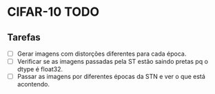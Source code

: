 CIFAR-10 TODO
=============

## Tarefas
 - [ ] Gerar imagens com distorções diferentes para cada época.
 - [ ] Verificar se as imagens passadas pela ST estão saindo pretas pq o dtype é float32.
 - [ ] Passar as imagens por diferentes épocas da STN e ver o que está acontendo.
